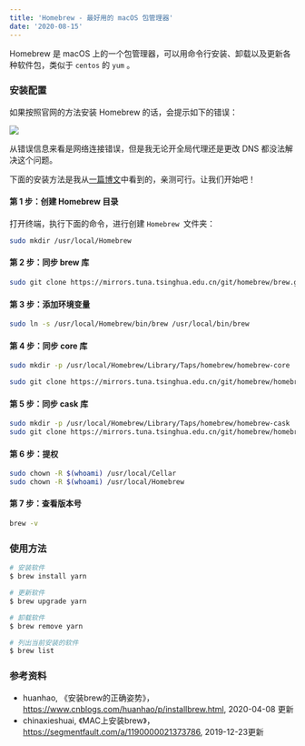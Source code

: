 ```yaml
---
title: 'Homebrew - 最好用的 macOS 包管理器'
date: '2020-08-15'
---
```


Homebrew 是 macOS 上的一个包管理器，可以用命令行安装、卸载以及更新各种软件包，类似于 `centos` 的 `yum` 。

### 安装配置

如果按照官网的方法安装 Homebrew 的话，会提示如下的错误：

![](../images/img_01.png)

从错误信息来看是网络连接错误，但是我无论开全局代理还是更改 DNS 都没法解决这个问题。

下面的安装方法是我从[一篇博文](https://www.cnblogs.com/huanhao/p/installbrew.html)中看到的，亲测可行。让我们开始吧！

#### 第 1 步：创建 Homebrew 目录

打开终端，执行下面的命令，进行创建 `Homebrew `文件夹：

```bash
sudo mkdir /usr/local/Homebrew
```

#### 第 2 步：同步 brew 库

```bash
sudo git clone https://mirrors.tuna.tsinghua.edu.cn/git/homebrew/brew.git /usr/local/Homebrew
```

#### 第 3 步：添加环境变量

```bash
sudo ln -s /usr/local/Homebrew/bin/brew /usr/local/bin/brew
```

#### 第 4 步：同步 core 库

```bash
sudo mkdir -p /usr/local/Homebrew/Library/Taps/homebrew/homebrew-core

sudo git clone https://mirrors.tuna.tsinghua.edu.cn/git/homebrew/homebrew-core.git /usr/local/Homebrew/Library/Taps/homebrew/homebrew-core
```

#### 第 5 步：同步 cask 库

```bash
sudo mkdir -p /usr/local/Homebrew/Library/Taps/homebrew/homebrew-cask
sudo git clone https://mirrors.tuna.tsinghua.edu.cn/git/homebrew/homebrew-cask.git /usr/local/Homebrew/Library/Taps/homebrew/homebrew-cask
```

#### 第 6 步：提权

```bash
sudo chown -R $(whoami) /usr/local/Cellar
sudo chown -R $(whoami) /usr/local/Homebrew
```

#### 第 7 步：查看版本号

```bash
brew -v
```

### 使用方法

```bash
# 安装软件
$ brew install yarn

# 更新软件
$ brew upgrade yarn

# 卸载软件
$ brew remove yarn

# 列出当前安装的软件
$ brew list
```

### 参考资料

- huanhao, 《安装brew的正确姿势》，https://www.cnblogs.com/huanhao/p/installbrew.html, 2020-04-08 更新
- chinaxieshuai, 《MAC上安装brew》，https://segmentfault.com/a/1190000021373786, 2019-12-23更新

